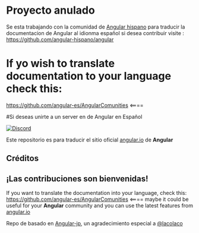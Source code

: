 # Proyecto anulado 
Se esta trabajando con la comunidad de [Angular hispano](https://github.com/angular-hispano) para traducir la documentacion de Angular al idionma español si desea contribuir visite :
https://github.com/angular-hispano/angular


# If yo wish to translate documentation to your language check this: 
https://github.com/angular-es/AngularComunities <====

#Si deseas unirte a un server en de Angular en Español 

[![Discord](https://img.shields.io/discord/737097213548691506.svg?label=Discord&logo=discord&color=7289DA&labelColor=2C2F33)](https://discord.gg/tS4XVkS)


Este repositorio es para traducir el sitio oficial [angular.io](https://angular.io) de **Angular** 

## Créditos
## ¡Las contribuciones son bienvenidas!

If you want to translate the documentation into your language, check this: https://github.com/angular-es/AngularComunities <====
maybe it could be useful for your **Angular** community and you can use the latest features from  [angular.io](https://angular.io) 

Repo de basado en [Angular-jp](https://github.com/angular/angular-ja), un agradecimiento especial a [@lacolaco](https://github.com/lacolaco) 
